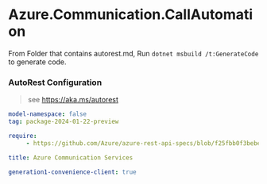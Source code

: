 # Azure.Communication.CallAutomation

From Folder that contains autorest.md, Run `dotnet msbuild /t:GenerateCode` to generate code.

### AutoRest Configuration
> see https://aka.ms/autorest

```yaml
model-namespace: false
tag: package-2024-01-22-preview

require:
     - https://github.com/Azure/azure-rest-api-specs/blob/f25fbb0f3bebea250ff79d3f64149f736472af34/specification/communication/data-plane/CallAutomation/readme.md

title: Azure Communication Services

generation1-convenience-client: true
```
